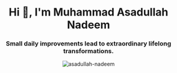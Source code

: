 <h1 align="center">Hi 👋, I'm Muhammad Asadullah Nadeem</h1> 
<h3 align="center">Small daily improvements lead to extraordinary lifelong transformations.</h3> 


<!--<p align="center">
          <a
            href="https://developer.android.com"
            target="_blank"
            rel="noreferrer"
          >
            <img
              src="https://raw.githubusercontent.com/devicons/devicon/master/icons/android/android-original-wordmark.svg"
              alt="android"
              width="40"
              height="40"
            />
          </a> 
        
        
  </p>-->
<p align="center"> <img src="https://komarev.com/ghpvc/?username=asadullah-nadeem&label=Profile%20views&color=0e75b6&style=flat" alt="asadullah-nadeem" /> </p>


<!-- <h1 align="center">Programming languages</h1> -->
<!--<p align="center" style="max-width: 80%; margin: auto;">-->
<!--    <img src="https://skillicons.dev/icons?i=kotlin,java,bash,js,ktor,androidstudio,html,maven" alt="Programming Languages" style="width: 100%; max-width: 600px;" />-->
<!--</p>-->

<!-- <h1 align="center">Development tools</h1> -->
<!--<p align="center" style="max-width: 80%; margin: auto;">-->
<!--    <img src="https://skillicons.dev/icons?i=ktor,androidstudio,nodejs,html,npm,maven" alt="Development Tools" style="width: 100%; max-width: 600px;" />-->
<!--</p>-->

<!-- <h1 align="center">Infrastructure and deployment</h1> -->
<!--<p align="center" style="max-width: 80%; margin: auto;">-->
<!--    <img src="https://skillicons.dev/icons?i=linux,kubernetes,aws,docker,nginx,jenkins,git,cloudflare,bitbucket" alt="Infrastructure and Deployment" style="width: 100%; max-width: 600px;" />-->
<!--</p> -->

<!-- <h1 align="center">Databases and frameworks</h1> -->
<!--<p align="center" style="max-width: 80%; margin: auto;"> -->
<!--    <img src="https://skillicons.dev/icons?i=postgres,sqlite,redis,rabbitmq,elasticsearch,kafka,spring" alt="Databases and Frameworks" style="width: 100%; max-width: 600px;" /> -->
<!--</p> -->

<!-- <h1 align="center">Additional tools and services</h1> -->
<!--<p align="center" style="max-width: 80%; margin: auto;"> -->
 <!--   <img src="https://skillicons.dev/icons?i=githubactions,firebase,gcp,hibernate,mysql,notion,postman,powershell" alt="Additional Tools and Services" style="width: 100%; max-width: 600px;" /> -->
<!--</p>

<!-- <h1 align="center">Miscellaneous tools </h1> -->
<!-- <p align="center" style="max-width: 80%; margin: auto;"> -->
<!--     <img src="https://skillicons.dev/icons?i=idea,vscode,bootstrap,eclipse,sublime,stackoverflow,replit,yarn,graphql,md,windows,bots" alt="Miscellaneous Tools" style="width: 100%; max-width: 600px;" /> -->
<!--  </p>  -->




